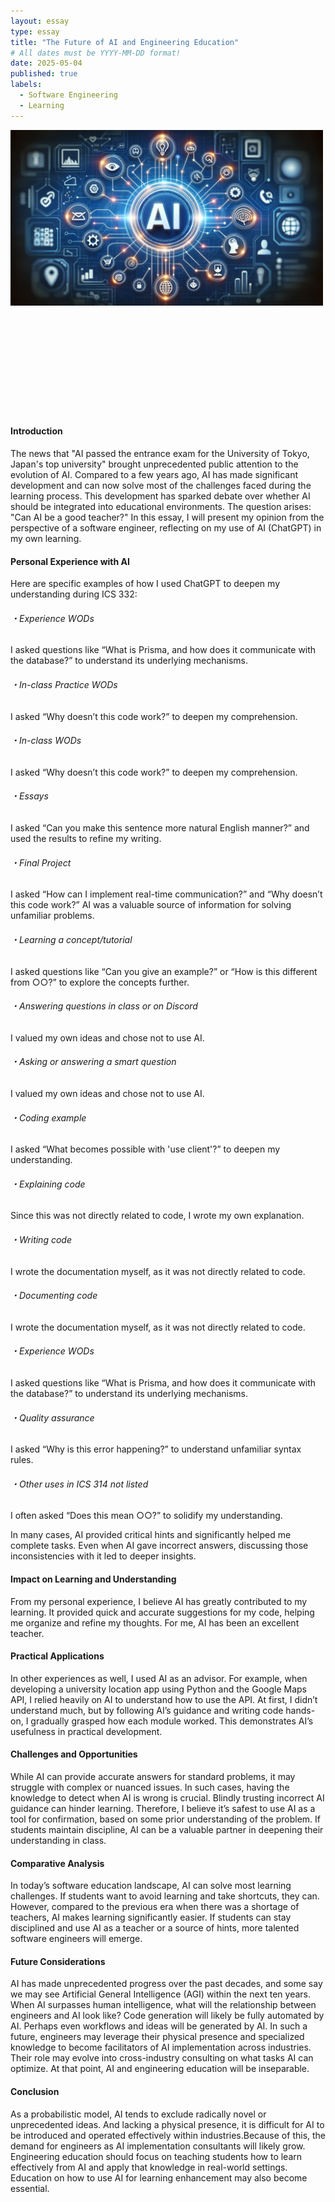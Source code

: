 ```yaml
---
layout: essay
type: essay
title: "The Future of AI and Engineering Education"
# All dates must be YYYY-MM-DD format!
date: 2025-05-04
published: true
labels:
  - Software Engineering
  - Learning
---
```


<img width="500px" class="rounded float-start pe-4" src="../img/myUseOfAI.png"><br><br><br><br><br><br><br><br><br><br><br>

<h4>Introduction</h4>
<p>
The news that "AI passed the entrance exam for the University of Tokyo, Japan's top university" brought unprecedented public attention to the evolution of AI. Compared to a few years ago, AI has made significant development and can now solve most of the challenges faced during the learning process. This development has sparked debate over whether AI should be integrated into educational environments. The question arises: "Can AI be a good teacher?" In this essay, I will present my opinion from the perspective of a software engineer, reflecting on my use of AI (ChatGPT) in my own learning.
</p>

<h4>Personal Experience with AI</h4>
<p>
Here are specific examples of how I used ChatGPT to deepen my understanding during ICS 332:
</p>

<h6>・Experience WODs </h6>
<p>
I asked questions like “What is Prisma, and how does it communicate with the database?” to understand its underlying mechanisms.
</p>

<h6>・In-class Practice WODs </h6>
<p>
I asked “Why doesn’t this code work?” to deepen my comprehension.
</p>

<h6>・In-class WODs </h6>
<p>
I asked “Why doesn’t this code work?” to deepen my comprehension.
</p>

<h6>・Essays </h6>
<p>
I asked “Can you make this sentence more natural English manner?” and used the results to refine my writing.
</p>


<h6>・Final Project</h6>
<p>
I asked “How can I implement real-time communication?” and “Why doesn’t this code work?” AI was a valuable source of information for solving unfamiliar problems.
</p>

<h6>・Learning a concept/tutorial</h6>
<p>
I asked questions like “Can you give an example?” or “How is this different from ○○?” to explore the concepts further.
</p>

<h6>・Answering questions in class or on Discord</h6>
<p>
I valued my own ideas and chose not to use AI.
</p>

<h6>・Asking or answering a smart question </h6>
<p>
I valued my own ideas and chose not to use AI.
</p>

<h6>・Coding example</h6>
<p>
I asked “What becomes possible with 'use client'?” to deepen my understanding.
</p>

<h6>・Explaining code </h6>
<p>
Since this was not directly related to code, I wrote my own explanation.
</p>

<h6>・Writing code</h6>
<p>
I wrote the documentation myself, as it was not directly related to code.
</p>

<h6>・Documenting code</h6>
<p>
I wrote the documentation myself, as it was not directly related to code.
</p>

<h6>・Experience WODs </h6>
<p>
I asked questions like “What is Prisma, and how does it communicate with the database?” to understand its underlying mechanisms.
</p>

<h6>・Quality assurance </h6>
<p>
I asked “Why is this error happening?” to understand unfamiliar syntax rules.
</p>

<h6>・Other uses in ICS 314 not listed </h6>
<p>
I often asked “Does this mean ○○?” to solidify my understanding.
</p>

<p>
In many cases, AI provided critical hints and significantly helped me complete tasks. Even when AI gave incorrect answers, discussing those inconsistencies with it led to deeper insights.
</p>


<h4>Impact on Learning and Understanding</h4>
<p>
From my personal experience, I believe AI has greatly contributed to my learning. It provided quick and accurate suggestions for my code, helping me organize and refine my thoughts. For me, AI has been an excellent teacher.
</p>

<h4>Practical Applications</h4>
<p>
In other experiences as well, I used AI as an advisor. For example, when developing a university location app using Python and the Google Maps API, I relied heavily on AI to understand how to use the API. At first, I didn’t understand much, but by following AI’s guidance and writing code hands-on, I gradually grasped how each module worked. This demonstrates AI’s usefulness in practical development.
</p>

<h4>Challenges and Opportunities</h4>
<p>
While AI can provide accurate answers for standard problems, it may struggle with complex or nuanced issues. In such cases, having the knowledge to detect when AI is wrong is crucial. Blindly trusting incorrect AI guidance can hinder learning. Therefore, I believe it’s safest to use AI as a tool for confirmation, based on some prior understanding of the problem. If students maintain discipline, AI can be a valuable partner in deepening their understanding in class.
</p>

<h4>Comparative Analysis</h4>
<p>
In today’s software education landscape, AI can solve most learning challenges. If students want to avoid learning and take shortcuts, they can. However, compared to the previous era when there was a shortage of teachers, AI makes learning significantly easier. If students can stay disciplined and use AI as a teacher or a source of hints, more talented software engineers will emerge.
</p>

<h4>Future Considerations</h4>
<p>
AI has made unprecedented progress over the past decades, and some say we may see Artificial General Intelligence (AGI) within the next ten years. When AI surpasses human intelligence, what will the relationship between engineers and AI look like? Code generation will likely be fully automated by AI. Perhaps even workflows and ideas will be generated by AI. In such a future, engineers may leverage their physical presence and specialized knowledge to become facilitators of AI implementation across industries. Their role may evolve into cross-industry consulting on what tasks AI can optimize. At that point, AI and engineering education will be inseparable.
</p>

<h4>Conclusion</h4>
<p>
As a probabilistic model, AI tends to exclude radically novel or unprecedented ideas. And lacking a physical presence, it is difficult for AI to be introduced and operated effectively within industries.Because of this, the demand for engineers as AI implementation consultants will likely grow. Engineering education should focus on teaching students how to learn effectively from AI and apply that knowledge in real-world settings. Education on how to use AI for learning enhancement may also become essential.
</p>
